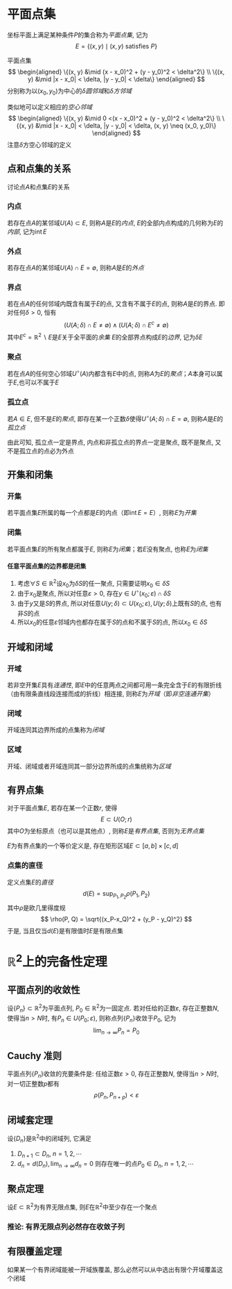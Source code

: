 # 平面点集
坐标平面上满足某种条件$P$的集合称为*平面点集*, 记为
$$
E =\{(x, y) \mid (x, y) \text{ satisfies } P\}
$$

平面点集
$$
\begin{aligned}
\{(x, y) &\mid (x - x_0)^2 + (y - y_0)^2 < \delta^2\} \\
\{(x, y) &\mid |x - x_0| < \delta, |y - y_0| < \delta\}
\end{aligned}
$$
分别称为以$(x_0, y_0)$为中心的$\delta$*圆邻域*和$\delta$*方邻域*

类似地可以定义相应的*空心邻域*
$$
\begin{aligned}
\{(x, y) &\mid 0 <(x - x_0)^2 + (y - y_0)^2 < \delta^2\} \\
\{(x, y) &\mid |x - x_0| < \delta, |y - y_0| < \delta, (x, y) \neq (x_0, y_0)\}
\end{aligned}
$$
注意$\delta$方空心邻域的定义

## 点和点集的关系
讨论点$A$和点集$E$的关系
### 内点
若存在点$A$的某邻域$U(A) \subset E$, 则称$A$是$E$的*内点*, $E$的全部内点构成的几何称为$E$的*内部*, 记为$\operatorname{int} E$

### 外点
若存在点$A$的某邻域$U(A) \cap E = \emptyset$, 则称$A$是$E$的*外点*

### 界点
若在点$A$的任何邻域内既含有属于$E$的点, 又含有不属于$E$的点, 则称$A$是$E$的界点. 即对任何$\delta > 0$, 恒有
$$
(U(A; \delta) \cap E \neq \emptyset ) \land (U(A; \delta) \cap E^c \neq \emptyset)
$$
其中$E^c = \mathbb R^2 \backslash E$是$E$关于全平面的*余集*
$E$的全部界点构成$E$的*边界*, 记为$\delta E$

### 聚点
若在点$A$的任何空心邻域$U^\circ(A)$内都含有$E$中的点, 则称$A$为$E$的*聚点*；$A$本身可以属于$E$,也可以不属于$E$

### 孤立点
若$A \in E$, 但不是$E$的*聚点*, 即存在某一个正数$\delta$使得$U^\circ(A;\delta) \cap E = \emptyset$, 则称$A$是$E$的*孤立点*

由此可知, 孤立点一定是界点, 内点和非孤立点的界点一定是聚点, 既不是聚点, 又不是孤立点的点必为外点

## 开集和闭集
### 开集
若平面点集$E$所属的每一个点都是$E$的内点（即$\operatorname{int} E = E$）, 则称$E$为*开集*

### 闭集
若平面点集$E$的所有聚点都属于$E$, 则称$E$为*闭集*；若$E$没有聚点, 也称$E$为*闭集*

#### 任意平面点集的边界都是闭集
1. 考虑$\forall S \in \mathbb R^2$设$x_0$为$\delta S$的任一聚点, 只需要证明$x_0 \in \delta S$
2. 由于$x_0$是聚点, 所以对任意$\varepsilon > 0$, 存在$y \in U^\circ (x_0; \varepsilon) \cap \delta S$
3. 由于$y$又是$S$的界点, 所以对任意$U(y; \delta) \subset U(x_0; \varepsilon), U(y; \delta)$上既有$S$的点, 也有非$S$的点
4. 所以$x_0$的任意$\varepsilon$邻域内也都存在属于$S$的点和不属于$S$的点, 所以$x_0 \in \delta S$

## 开域和闭域
### 开域
若非空开集$E$具有*连通性*, 即$E$中的任意两点之间都可用一条完全含于$E$的有限折线（由有限条直线段连接而成的折线）相连接, 则称$E$为*开域*（即*非空连通开集*）

### 闭域
开域连同其边界所成的点集称为*闭域*

### 区域
开域、闭域或者开域连同其一部分边界所成的点集统称为*区域*

## 有界点集
对于平面点集$E$, 若存在某一个正数$r$, 使得
$$
E \subset U(O;r)
$$
其中$O$为坐标原点（也可以是其他点）, 则称$E$是*有界点集*, 否则为*无界点集*

$E$为有界点集的一个等价定义是, 存在矩形区域$E \subset [a, b] \times [c, d]$ 

### 点集的直径
定义点集$E$的*直径*
$$
d(E) = \sup_{P_1 ,P_2} \rho(P_1, P_2)
$$
其中$\rho$是欧几里得度规
$$
\rho(P, Q) = \sqrt{(x_P-x_Q)^2 + (y_P - y_Q)^2}
$$
于是, 当且仅当$d(E)$是有限值时$E$是有限点集

# $\mathbb R^2$上的完备性定理
## 平面点列的收敛性
设$\{P_n\} \subset \mathbb R^2$为平面点列, $P_0 \in \mathbb R^2$为一固定点. 若对任给的正数$\varepsilon$, 存在正整数$N$, 使得当$n > N$时, 有$P_n \in U(P_0; \varepsilon)$, 则称点列$\{P_n\}$收敛于$P_0$, 记为
$$
\lim_{n \to \infty} P_n = P_0
$$
## Cauchy 准则
平面点列$\{P_n\}$收敛的充要条件是: 任给正数$\varepsilon > 0$, 存在正整数$N$, 使得当$n > N$时, 对一切正整数$p$都有
$$
\rho(P_n, P_{n + p}) < \varepsilon
$$
## 闭域套定理
设$\{D_n\}$是$\mathbb R^2$中的闭域列, 它满足
1. $D_{n + 1} \subset D_n,\; n = 1, 2, \cdots$
2. $d_n = d(D_n), \lim_{n \to \infty} d_n = 0$
则存在唯一的点$P_0 \in D_n,\; n = 1, 2, \cdots$

## 聚点定理
设$E \subset \mathbb R^2$为有界无限点集, 则$E$在$\mathbb R^2$中至少存在一个聚点

### 推论: 有界无限点列必然存在收敛子列
## 有限覆盖定理
如果某一个有界闭域能被一开域族覆盖, 那么必然可以从中选出有限个开域覆盖这个闭域

